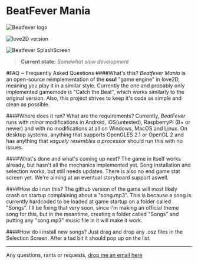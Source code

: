 # BeatFever Mania

![Beatfever logo](http://i.imgur.com/5zG4Sum.png)

![love2D version](https://img.shields.io/badge/Love2D-0.10.1-EA316E.svg)


![Beatfever SplashScreen](http://i.imgur.com/6FlfIna.png)

>**Current state:** _Somewhat slow development_

#FAQ ~ Frequently Asked Questions
####What's this?
_Beatfever Mania_ is an open-source reimplementation of the **osu!** "game engine" in love2D, meaning you play it in a similar style.
Currently the one and probably only implemented gamemode is "Catch the Beat", which works similarly to the original version.
Also, this project strives to keep it's code as simple and clean as possible.

####Where does it run? What are the requirements?
Currently, _BeatFever_ runs with _minor_ modifications in Android, iOS(untested), RaspberryPi (B+ or newer) and with no modifications at all on Windows, MacOS and Linux.
On desktop systems, anything that supports OpenGLES 2.1 or OpenGL 2 and has anything that _vaguely resembles a processor_ should run this with no issues.

####What's done and what's coming up next?
The game in itself works already, but hasn't all the mechanics implemented yet. Song installation and selection works, but still needs updates. There is also no end game stat screen yet. We're aiming at an eventual storyboard support aswell.

####How do i run this?
The github version of the game will most likely crash on startup complaining about a "song.mp3". This is because a song is currently hardcoded to be loaded at game startup on a folder called "Songs".
I'll be fixing that very soon, since i'm making an official theme song for this, but in the meantime, creating a folder called "Songs" and putting any "song.mp3" music file in it will make it work.

####How do i install new songs?
Just drag and drop any .osz files in the Selection Screen. After a tad bit it should pop up on the list.

-------
Any questions, rants or requests, [drop me an email here](mailto:pedrorocha@gec.inatel.br)
